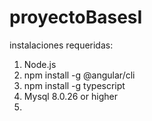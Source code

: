 # proyectoBasesI

instalaciones requeridas: 

1) Node.js 
2) npm install -g @angular/cli
3) npm install -g typescript 
4) Mysql 8.0.26 or higher 
5) 

<!-- npm run dev
npm run build

ng serve -o -->
